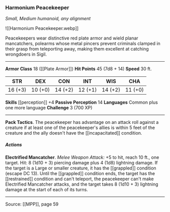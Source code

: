 ### Harmonium Peacekeeper
_Small, Medium humanoid, any alignment_

![[Harmonium Peacekeeper.webp]]

Peacekeepers wear distinctive red plate armor and wield planar mancatchers, polearms whose metal pincers prevent criminals clamped in their grasp from teleporting away, making them excellent at catching wrongdoers in Sigil.




---

**Armor Class** 18 ([[Plate Armor]])
**Hit Points** 45 (7d8 + 14)
**Speed** 30 ft.

| STR     | DEX     | CON     | INT     | WIS     | CHA     |
|---------|---------|---------|---------|---------|---------|
| 16 (+3) | 10 (+0) | 14 (+2) | 12 (+1) | 14 (+2) | 11 (+0) |

**Skills** [[perception]] +4
**Passive Perception** 14
**Languages** Common plus one more language
**Challenge** 3 (700 XP)

---

**Pack Tactics**. The peacekeeper has advantage on an attack roll against a creature if at least one of the peacekeeper's allies is within 5 feet of the creature and the ally doesn't have the [[incapacitated]] condition.

##### Actions
**Electrified Mancatcher**. _Melee Weapon Attack:_ +5 to hit, reach 10 ft., one target. Hit: 8 (1d10 + 3) piercing damage plus 4 (1d8) lightning damage. If the target is a Large or smaller creature, it has the [[grappled]] condition (escape DC 13). Until the [[grappled]] condition ends, the target has the [[restrained]] condition and can't teleport, the peacekeeper can't make Electrified Mancatcher attacks, and the target takes 8 (1d10 + 3) lightning damage at the start of each of its turns.


---

Source: [[MPP]], page 59